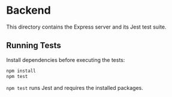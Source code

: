 # Backend

This directory contains the Express server and its Jest test suite.

## Running Tests

Install dependencies before executing the tests:

```bash
npm install
npm test
```

`npm test` runs Jest and requires the installed packages.
